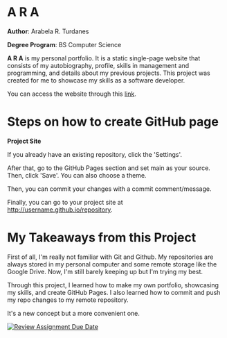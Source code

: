 
# A R A

**Author**: Arabela R. Turdanes

**Degree Program**: BS Computer Science


**A R A** is my personal portfolio. It is a static single-page website that consists of my autobiography, profile, 
skills in management and programming, and details about my previous projects. This project was created for me to showcase my skills
as a software developer. 

You can access the website through this [link](https://github.com/CMSC-100-2S-AY2024-2025/exer-01-html-and-css-arturdanes.git).

# Steps on how to create GitHub page

**Project Site**

If you already have an existing repository, click the 'Settings'. 

After that, go to the GitHub Pages section and set main as your source. Then, click 'Save'. You can also choose a theme.

Then, you can commit your changes with a commit comment/message.

Finally, you can go to your project site at http://username.github.io/repository.

# My Takeaways from this Project

First of all, I'm really not familiar with Git and Github. My repositories are always stored in my personal computer and
some remote storage like the Google Drive. Now, I'm still barely keeping up but I'm trying my best.

Through this project, I learned how to make my own portfolio, showcasing my skills, and create GitHub Pages.
I also learned how to commit and push my repo changes to my remote repository.

It's a new concept but a more convenient one.


[![Review Assignment Due Date](https://classroom.github.com/assets/deadline-readme-button-22041afd0340ce965d47ae6ef1cefeee28c7c493a6346c4f15d667ab976d596c.svg)](https://classroom.github.com/a/hMVHYWFS)
